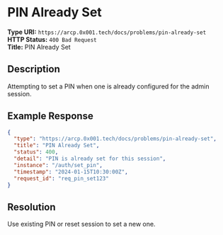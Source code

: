 # PIN Already Set

**Type URI:** `https://arcp.0x001.tech/docs/problems/pin-already-set`  
**HTTP Status:** `400 Bad Request`  
**Title:** PIN Already Set

## Description

Attempting to set a PIN when one is already configured for the admin session.

## Example Response

```json
{
  "type": "https://arcp.0x001.tech/docs/problems/pin-already-set",
  "title": "PIN Already Set",
  "status": 400,
  "detail": "PIN is already set for this session",
  "instance": "/auth/set_pin",
  "timestamp": "2024-01-15T10:30:00Z",
  "request_id": "req_pin_set123"
}
```

## Resolution

Use existing PIN or reset session to set a new one.